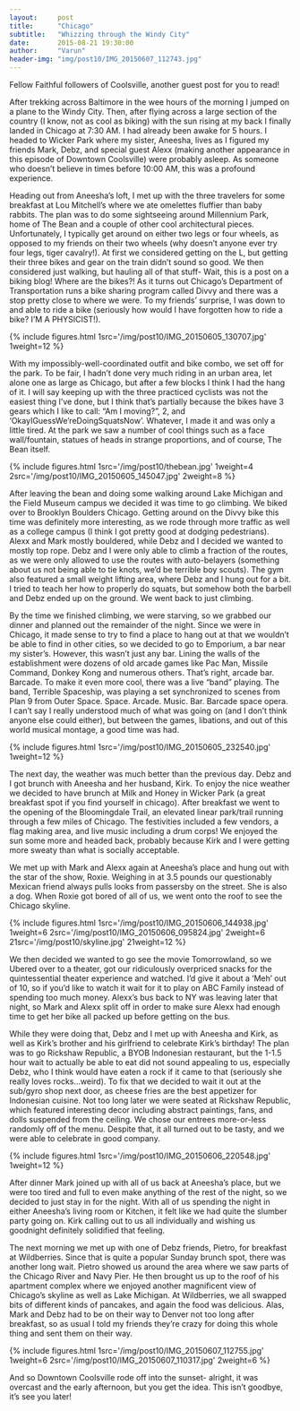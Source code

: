 ```yaml
---
layout:     post
title:      "Chicago"
subtitle:   "Whizzing through the Windy City"
date:       2015-08-21 19:30:00
author:     "Varun"
header-img: "img/post10/IMG_20150607_112743.jpg"
---
```



Fellow Faithful followers of Coolsville, another guest post for you to read!

After trekking across Baltimore in the wee hours of the morning I jumped on a plane to the Windy City.  Then, after flying across a large section of the country (I know, not as cool as biking) with the sun rising at my back I finally landed in Chicago at 7:30 AM.  I had already been awake for 5 hours.  I headed to Wicker Park where my sister, Aneesha, lives as I figured my friends Mark, Debz, and special guest Alexx (making another appearance in this episode of Downtown Coolsville) were probably asleep.  As someone who doesn’t believe in times before 10:00 AM, this was a profound experience.

Heading out from Aneesha’s loft, I met up with the three travelers for some breakfast at Lou Mitchell’s where we ate omelettes fluffier than baby rabbits.  The plan was to do some sightseeing around Millennium Park, home of The Bean and a couple of other cool architectural pieces.  Unfortunately, I typically get around on either two legs or four wheels, as opposed to my friends on their two wheels (why doesn’t anyone ever try four legs, tiger cavalry!).  At first we considered getting on the L, but getting their three bikes and gear on the train didn’t sound so good.  We then considered just walking, but hauling all of that stuff- Wait, this is a post on a biking blog!  Where are the bikes?!  As it turns out Chicago’s Department of Transportation runs a bike sharing program called Divvy and there was a stop pretty close to where we were.  To my friends’ surprise, I was down to and able to ride a bike (seriously how would I have forgotten how to ride a bike? I’M A PHYSICIST!).

{% include figures.html 1src='/img/post10/IMG_20150605_130707.jpg' 1weight=12 %}

With my impossibly-well-coordinated outfit and bike combo, we set off for the park.  To be fair, I hadn’t done very much riding in an urban area, let alone one as large as Chicago, but after a few blocks I think I had the hang of it.  I will say keeping up with the three practiced cyclists was not the easiest thing I’ve done, but I think that’s partially because the bikes have 3 gears which I like to call: “Am I moving?”, 2, and ‘OkayIGuessWe’reDoingSquatsNow’.  Whatever, I made it and was only a little tired.  At the park we saw a number of cool things such as a face wall/fountain, statues of heads in strange proportions, and of course, The Bean itself.

{% include figures.html 1src='/img/post10/thebean.jpg' 1weight=4 2src='/img/post10/IMG_20150605_145047.jpg' 2weight=8 %}

After leaving the bean and doing some walking around Lake Michigan and the Field Museum campus we decided it was time to go climbing.  We biked over to Brooklyn Boulders Chicago.  Getting around on the Divvy bike this time was definitely more interesting, as we rode through more traffic as well as a college campus (I think I got pretty good at dodging pedestrians).  Alexx and Mark mostly bouldered, while Debz and I decided we wanted to mostly top rope.  Debz and I were only able to climb a fraction of the routes, as we were only allowed to use the routes with auto-belayers (something about us not being able to tie knots, we’d be terrible boy scouts).  The gym also featured a small weight lifting area, where Debz and I hung out for a bit.  I tried to teach her how to properly do squats, but somehow both the barbell and Debz ended up on the ground.  We went back to just climbing.

By the time we finished climbing, we were starving, so we grabbed our dinner and planned out the remainder of the night.  Since we were in Chicago, it made sense to try to find a place to hang out at that we wouldn’t be able to find in other cities, so we decided to go to Emporium, a bar near my sister’s.  However, this wasn’t just any bar.  Lining the walls of the establishment were dozens of old arcade games like Pac Man, Missile Command, Donkey Kong and numerous others.  That’s right, arcade bar.  Barcade.  To make it even more cool, there was a live “band” playing.  The band, Terrible Spaceship, was playing a set synchronized to scenes from Plan 9 from Outer Space.  Space.  Arcade.  Music.  Bar.  Barcade space opera.  I can’t say I really understood much of what was going on (and I don’t think anyone else could either), but between the games, libations, and out of this world musical montage, a good time was had.

{% include figures.html 1src='/img/post10/IMG_20150605_232540.jpg' 1weight=12 %}


The next day, the weather was much better than the previous day. Debz and I got brunch with Aneesha and her husband, Kirk.  To enjoy the nice weather we decided to have brunch at Milk and Honey in Wicker Park (a great breakfast spot if you find yourself in chicago).  After breakfast we went to the opening of the Bloomingdale Trail, an elevated linear park/trail running through a few miles of Chicago.  The festivities included a few vendors, a flag making area, and live music including a drum corps!  We enjoyed the sun some more and headed back, probably because Kirk and I were getting more sweaty than what is socially acceptable.

We met up with Mark and Alexx again at Aneesha’s place and hung out with the star of the show, Roxie.  Weighing in at 3.5 pounds our questionably Mexican friend always pulls looks from passersby on the street.  She is also a dog.  When Roxie got bored of all of us, we went onto the roof to see the Chicago skyline.

{% include figures.html 1src='/img/post10/IMG_20150606_144938.jpg' 1weight=6 2src='/img/post10/IMG_20150606_095824.jpg' 2weight=6 21src='/img/post10/skyline.jpg' 21weight=12 %}

We then decided we wanted to go see the movie Tomorrowland, so we Ubered over to a theater, got our ridiculously overpriced snacks for the quintessential theater experience and watched.  I’d give it about a ‘Meh’ out of 10, so if you’d like to watch it wait for it to play on ABC Family instead of spending too much money.  Alexx’s bus back to NY was leaving later that night, so Mark and Alexx split off in order to make sure Alexx had enough time to get her bike all packed up before getting on the bus.

While they were doing that, Debz and I met up with Aneesha and Kirk, as well as Kirk’s brother and his girlfriend to celebrate Kirk’s birthday!  The plan was to go Rickshaw Republic, a BYOB Indonesian restaurant, but the 1-1.5 hour wait to actually be able to eat did not sound appealing to us, especially Debz, who I think would have eaten a rock if it came to that (seriously she really loves rocks...weird).  To fix that we decided to wait it out at the sub/gyro shop next door, as cheese fries are the best appetizer for Indonesian cuisine.  Not too long later we were seated at Rickshaw Republic, which featured interesting decor including abstract paintings, fans, and dolls suspended from the ceiling. We chose our entrees more-or-less randomly off of the menu.  Despite that, it all turned out to be tasty, and we were able to celebrate in good company.

{% include figures.html 1src='/img/post10/IMG_20150606_220548.jpg' 1weight=12 %}

After dinner Mark joined up with all of us back at Aneesha’s place, but we were too tired and full to even make anything of the rest of the night, so we decided to just stay in for the night.  With all of us spending the night in either Aneesha’s living room or Kitchen, it felt like we had quite the slumber party going on.  Kirk calling out to us all individually and wishing us goodnight definitely solidified that feeling.

The next morning we met up with one of Debz friends, Pietro, for breakfast at Wildberries.  Since that is quite a popular Sunday brunch spot, there was another long wait.  Pietro showed us around the area where we saw parts of the Chicago River and Navy Pier.  He then brought us up to the roof of his apartment complex where we enjoyed another magnificent view of Chicago’s skyline as well as Lake Michigan.  At Wildberries, we all swapped bits of different kinds of pancakes, and again the food was delicious.  Alas, Mark and Debz had to be on their way to Denver not too long after breakfast, so as usual I told my friends they’re crazy for doing this whole thing and sent them on their way.

{% include figures.html 1src='/img/post10/IMG_20150607_112755.jpg' 1weight=6 2src='/img/post10/IMG_20150607_110317.jpg' 2weight=6 %}

And so Downtown Coolsville rode off into the sunset- alright, it was overcast and the early afternoon, but you get the idea.  This isn’t goodbye, it’s see you later!

